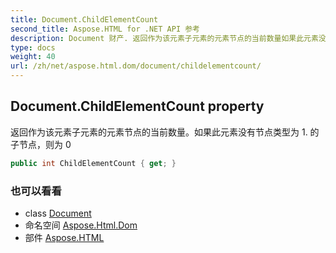 ```yaml
---
title: Document.ChildElementCount
second_title: Aspose.HTML for .NET API 参考
description: Document 财产. 返回作为该元素子元素的元素节点的当前数量如果此元素没有节点类型为 1. 的子节点则为 0
type: docs
weight: 40
url: /zh/net/aspose.html.dom/document/childelementcount/
---
```

## Document.ChildElementCount property

返回作为该元素子元素的元素节点的当前数量。如果此元素没有节点类型为 1. 的子节点，则为 0

```csharp
public int ChildElementCount { get; }
```

### 也可以看看

* class [Document](../)
* 命名空间 [Aspose.Html.Dom](../../document/)
* 部件 [Aspose.HTML](../../../)


